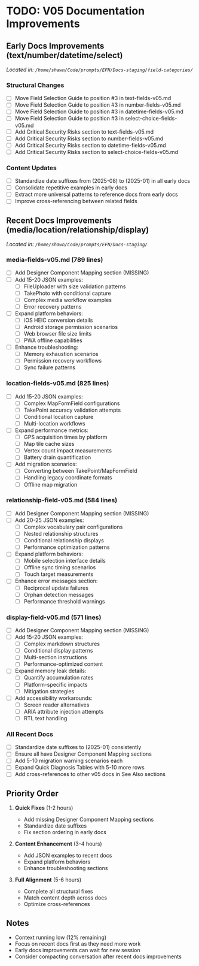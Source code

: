 # TODO: V05 Documentation Improvements

## Early Docs Improvements (text/number/datetime/select)
*Located in: `/home/shawn/Code/prompts/EFN/Docs-staging/field-categories/`*

### Structural Changes
- [ ] Move Field Selection Guide to position #3 in text-fields-v05.md
- [ ] Move Field Selection Guide to position #3 in number-fields-v05.md
- [ ] Move Field Selection Guide to position #3 in datetime-fields-v05.md
- [ ] Move Field Selection Guide to position #3 in select-choice-fields-v05.md
- [ ] Add Critical Security Risks section to text-fields-v05.md
- [ ] Add Critical Security Risks section to number-fields-v05.md
- [ ] Add Critical Security Risks section to datetime-fields-v05.md
- [ ] Add Critical Security Risks section to select-choice-fields-v05.md

### Content Updates
- [ ] Standardize date suffixes from (2025-08) to (2025-01) in all early docs
- [ ] Consolidate repetitive examples in early docs
- [ ] Extract more universal patterns to reference docs from early docs
- [ ] Improve cross-referencing between related fields

## Recent Docs Improvements (media/location/relationship/display)
*Located in: `/home/shawn/Code/prompts/EFN/Docs-staging/`*

### media-fields-v05.md (789 lines)
- [ ] Add Designer Component Mapping section (MISSING)
- [ ] Add 15-20 JSON examples:
  - [ ] FileUploader with size validation patterns
  - [ ] TakePhoto with conditional capture
  - [ ] Complex media workflow examples
  - [ ] Error recovery patterns
- [ ] Expand platform behaviors:
  - [ ] iOS HEIC conversion details
  - [ ] Android storage permission scenarios
  - [ ] Web browser file size limits
  - [ ] PWA offline capabilities
- [ ] Enhance troubleshooting:
  - [ ] Memory exhaustion scenarios
  - [ ] Permission recovery workflows
  - [ ] Sync failure patterns

### location-fields-v05.md (825 lines)
- [ ] Add 15-20 JSON examples:
  - [ ] Complex MapFormField configurations
  - [ ] TakePoint accuracy validation attempts
  - [ ] Conditional location capture
  - [ ] Multi-location workflows
- [ ] Expand performance metrics:
  - [ ] GPS acquisition times by platform
  - [ ] Map tile cache sizes
  - [ ] Vertex count impact measurements
  - [ ] Battery drain quantification
- [ ] Add migration scenarios:
  - [ ] Converting between TakePoint/MapFormField
  - [ ] Handling legacy coordinate formats
  - [ ] Offline map migration

### relationship-field-v05.md (584 lines)
- [ ] Add Designer Component Mapping section (MISSING)
- [ ] Add 20-25 JSON examples:
  - [ ] Complex vocabulary pair configurations
  - [ ] Nested relationship structures
  - [ ] Conditional relationship displays
  - [ ] Performance optimization patterns
- [ ] Expand platform behaviors:
  - [ ] Mobile selection interface details
  - [ ] Offline sync timing scenarios
  - [ ] Touch target measurements
- [ ] Enhance error messages section:
  - [ ] Reciprocal update failures
  - [ ] Orphan detection messages
  - [ ] Performance threshold warnings

### display-field-v05.md (571 lines)
- [ ] Add Designer Component Mapping section (MISSING)
- [ ] Add 15-20 JSON examples:
  - [ ] Complex markdown structures
  - [ ] Conditional display patterns
  - [ ] Multi-section instructions
  - [ ] Performance-optimized content
- [ ] Expand memory leak details:
  - [ ] Quantify accumulation rates
  - [ ] Platform-specific impacts
  - [ ] Mitigation strategies
- [ ] Add accessibility workarounds:
  - [ ] Screen reader alternatives
  - [ ] ARIA attribute injection attempts
  - [ ] RTL text handling

### All Recent Docs
- [ ] Standardize date suffixes to (2025-01) consistently
- [ ] Ensure all have Designer Component Mapping sections
- [ ] Add 5-10 migration warning scenarios each
- [ ] Expand Quick Diagnosis Tables with 5-10 more rows
- [ ] Add cross-references to other v05 docs in See Also sections

## Priority Order
1. **Quick Fixes** (1-2 hours)
   - Add missing Designer Component Mapping sections
   - Standardize date suffixes
   - Fix section ordering in early docs

2. **Content Enhancement** (3-4 hours)
   - Add JSON examples to recent docs
   - Expand platform behaviors
   - Enhance troubleshooting sections

3. **Full Alignment** (5-6 hours)
   - Complete all structural fixes
   - Match content depth across docs
   - Optimize cross-references

## Notes
- Context running low (12% remaining)
- Focus on recent docs first as they need more work
- Early docs improvements can wait for new session
- Consider compacting conversation after recent docs improvements